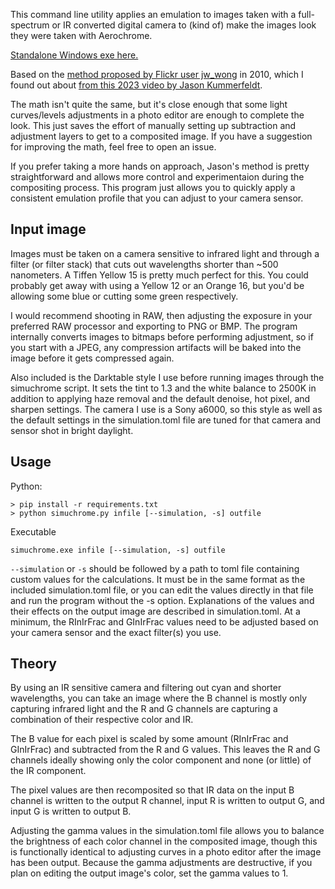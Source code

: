 This command line utility applies an emulation to images taken with a full-spectrum or IR converted digital camera to (kind of) make the images look they were taken with Aerochrome.

[Standalone Windows exe here.](https://github.com/w-renk/simuchrome/releases/tag/v1.0)

Based on the [method proposed by Flickr user jw_wong](https://www.flickr.com/photos/jw_wong/4960099202/) in 2010, which I found out about [from this 2023 video by Jason Kummerfeldt](https://www.youtube.com/watch?v=v5KBQd_DkQw).

The math isn't quite the same, but it's close enough that some light curves/levels adjustments in a photo editor are enough to complete the look. This just saves the effort of manually setting up subtraction and adjustment layers to get to a composited image. If you have a suggestion for improving the math, feel free to open an issue.

If you prefer taking a more hands on approach, Jason's method is pretty straightforward and allows more control and experimentaion during the compositing process. This program just allows you to quickly apply a consistent emulation profile that you can adjust to your camera sensor.

## Input image

Images must be taken on a camera sensitive to infrared light and through a filter (or filter stack) that cuts out wavelengths shorter than ~500 nanometers. A Tiffen Yellow 15 is pretty much perfect for this. You could probably get away with using a Yellow 12 or an Orange 16, but you'd be allowing some blue or cutting some green respectively.

I would recommend shooting in RAW, then adjusting the exposure in your preferred RAW processor and exporting to PNG or BMP. The program internally converts images to bitmaps before performing adjustment, so if you start with a JPEG, any compression artifacts will be baked into the image before it gets compressed again.

Also included is the Darktable style I use before running images through the simuchrome script. It sets the tint to 1.3 and the white balance to 2500K in addition to applying haze removal and the default denoise, hot pixel, and sharpen settings. The camera I use is a Sony a6000, so this style as well as the default settings in the simulation.toml file are tuned for that camera and sensor shot in bright daylight.

## Usage
Python:
```
> pip install -r requirements.txt
> python simuchrome.py infile [--simulation, -s] outfile
```

Executable
```
simuchrome.exe infile [--simulation, -s] outfile
```

`--simulation` or `-s` should be followed by a path to toml file containing custom values for the calculations. It must be in the same format as the included simulation.toml file, or you can edit the values directly in that file and run the program without the -s option. Explanations of the values and their effects on the output image are described in simulation.toml. At a minimum, the RInIrFrac and GInIrFrac values need to be adjusted based on your camera sensor and the exact filter(s) you use.

## Theory

By using an IR sensitive camera and filtering out cyan and shorter wavelengths, you can take an image where the B channel is mostly only capturing infrared light and the R and G channels are capturing a combination of their respective color and IR.

The B value for each pixel is scaled by some amount (RInIrFrac and GInIrFrac) and subtracted from the R and G values. This leaves the R and G channels ideally showing only the color component and none (or little) of the IR component.

The pixel values are then recomposited so that IR data on the input B channel is written to the output R channel, input R is written to output G, and input G is written to output B.

Adjusting the gamma values in the simulation.toml file allows you to balance the brightness of each color channel in the composited image, though this is functionally identical to adjusting curves in a photo editor after the image has been output. Because the gamma adjustments are destructive, if you plan on editing the output image's color, set the gamma values to 1.
